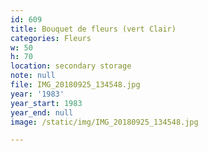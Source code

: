 ```yaml
---
id: 609
title: Bouquet de fleurs (vert Clair)
categories: Fleurs
w: 50
h: 70
location: secondary storage
note: null
file: IMG_20180925_134548.jpg
year: '1983'
year_start: 1983
year_end: null
image: /static/img/IMG_20180925_134548.jpg

---
```

